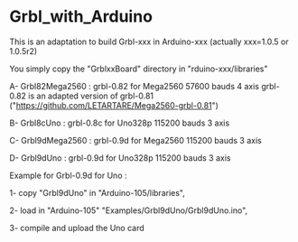 Grbl_with_Arduino
=================

This is an adaptation to build Grbl-xxx in Arduino-xxx (actually xxx=1.0.5 or 1.0.5r2)

You simply copy the "GrblxxBoard" directory in "rduino-xxx/libraries"

A- Grbl82Mega2560  : grbl-0.82 for Mega2560 57600 bauds  4 axis
                    grbl-0.82 is an adapted version of grbl-0.81
                    ("https://github.com/LETARTARE/Mega2560-grbl-0.81")

B- Grbl8cUno       : grbl-0.8c for Uno328p 115200 bauds  3 axis

C- Grbl9dMega2560  : grbl-0.9d for Mega2560 115200 bauds  3 axis

D- Grbl9dUno       : grbl-0.9d for Uno328p 115200 bauds  3 axis



Example for Grbl-0.9d for Uno :

1- copy "Grbl9dUno" in "Arduino-105/libraries",

2- load in "Arduino-105" "Examples/Grbl9dUno/Grbl9dUno.ino",

3- compile and upload the Uno card






